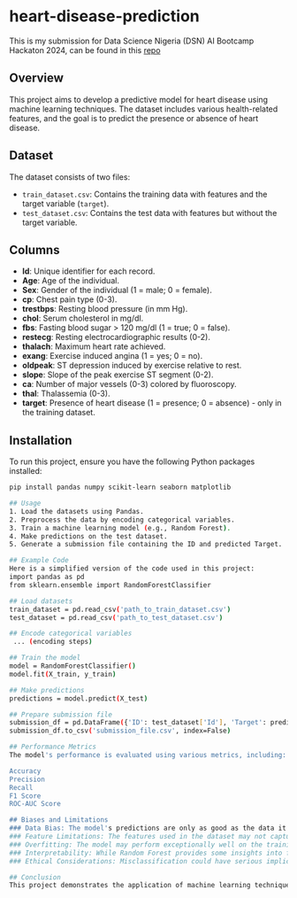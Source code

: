 # heart-disease-prediction
This is my submission for Data Science Nigeria (DSN) AI Bootcamp Hackaton 2024, can be found in this [repo](https://github.com/DataScienceNigeria/DSN-AI-Bootcamp-2024-Qualification-Project-Participation-and-Hackathon/blob/main/ML%20with%20Azure-Python.md)

## Overview
This project aims to develop a predictive model for heart disease using machine learning techniques. The dataset includes various health-related features, and the goal is to predict the presence or absence of heart disease.

## Dataset
The dataset consists of two files:
- `train_dataset.csv`: Contains the training data with features and the target variable (`target`).
- `test_dataset.csv`: Contains the test data with features but without the target variable.

## Columns
- **Id**: Unique identifier for each record.
- **Age**: Age of the individual.
- **Sex**: Gender of the individual (1 = male; 0 = female).
- **cp**: Chest pain type (0-3).
- **trestbps**: Resting blood pressure (in mm Hg).
- **chol**: Serum cholesterol in mg/dl.
- **fbs**: Fasting blood sugar > 120 mg/dl (1 = true; 0 = false).
- **restecg**: Resting electrocardiographic results (0-2).
- **thalach**: Maximum heart rate achieved.
- **exang**: Exercise induced angina (1 = yes; 0 = no).
- **oldpeak**: ST depression induced by exercise relative to rest.
- **slope**: Slope of the peak exercise ST segment (0-2).
- **ca**: Number of major vessels (0-3) colored by fluoroscopy.
- **thal**: Thalassemia (0-3).
- **target**: Presence of heart disease (1 = presence; 0 = absence) - only in the training dataset.

## Installation
To run this project, ensure you have the following Python packages installed:

```bash
pip install pandas numpy scikit-learn seaborn matplotlib

## Usage
1. Load the datasets using Pandas.
2. Preprocess the data by encoding categorical variables.
3. Train a machine learning model (e.g., Random Forest).
4. Make predictions on the test dataset.
5. Generate a submission file containing the ID and predicted Target.

## Example Code
Here is a simplified version of the code used in this project:
import pandas as pd
from sklearn.ensemble import RandomForestClassifier

## Load datasets
train_dataset = pd.read_csv('path_to_train_dataset.csv')
test_dataset = pd.read_csv('path_to_test_dataset.csv')

## Encode categorical variables
 ... (encoding steps)

## Train the model
model = RandomForestClassifier()
model.fit(X_train, y_train)

## Make predictions
predictions = model.predict(X_test)

## Prepare submission file
submission_df = pd.DataFrame({'ID': test_dataset['Id'], 'Target': predictions})
submission_df.to_csv('submission_file.csv', index=False)

## Performance Metrics
The model's performance is evaluated using various metrics, including:

Accuracy
Precision
Recall
F1 Score
ROC-AUC Score

## Biases and Limitations
### Data Bias: The model's predictions are only as good as the data it was trained on. If the training dataset does not represent the general population, the model may not perform well in real-world scenarios.
### Feature Limitations: The features used in the dataset may not capture all relevant factors influencing heart disease. Important variables such as lifestyle factors, family history, and genetic predispositions may be missing.
### Overfitting: The model may perform exceptionally well on the training data but fail to generalize to unseen data if not properly validated.
### Interpretability: While Random Forest provides some insights into feature importance, it is still less interpretable than simpler models like logistic regression. This can make it challenging to understand the underlying reasons for predictions.
### Ethical Considerations: Misclassification could have serious implications for patients. False negatives may lead to undiagnosed conditions, while false positives can cause unnecessary anxiety and further medical tests.

## Conclusion
This project demonstrates the application of machine learning techniques to predict heart disease. Further feature engineering and hyperparameter tuning can improve the model's effectiveness.
